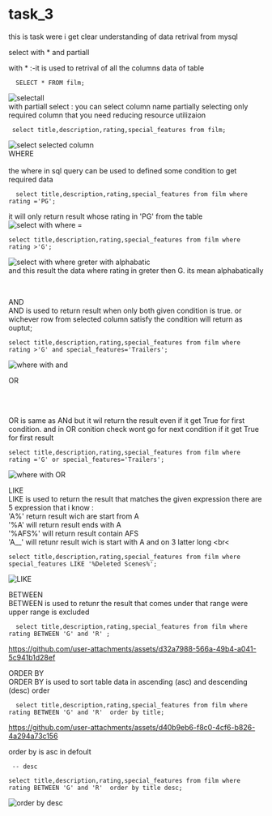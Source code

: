 # task_3
this is task were i get clear understanding of data retrival from mysql

select with * and partiall
<br>

with * :-it is used to retrival of all the columns data of table 

      SELECT * FROM film;

![selectall](https://github.com/user-attachments/assets/0ec5332c-8e27-454a-afe5-d9deb8f0475a)
<br>
with partiall select : you can select column name partially selecting only required column that you need reducing resource utilizaion

     select title,description,rating,special_features from film;
![select selected column](https://github.com/user-attachments/assets/46c6fd9e-8a52-4539-b0ba-1067e345cff6)
<br>
WHERE  
<br>
the where in sql query can be used to defined some condition to get required data 

      select title,description,rating,special_features from film where rating ='PG';
      
it will only return result whose rating in 'PG' from the table
![select with where =](https://github.com/user-attachments/assets/928936b0-27fa-484e-b4d4-bf4d4a708af9)
<br>

    select title,description,rating,special_features from film where rating >'G'; 
    
  ![select with where greter with alphabatic](https://github.com/user-attachments/assets/ffc307ce-6b03-4846-9932-2d83e5306fa3)
<br>
and this result the data where rating in greter then G. its mean alphabatically 

<br>

AND 
<br>
AND  is used to return result when only both given condition is true. or wichever row from selected column satisfy the condition will return as ouptut;

    select title,description,rating,special_features from film where rating >'G' and special_features='Trailers';

![where with and](https://github.com/user-attachments/assets/14583e62-17d5-411a-9542-a50560dc1bf1)
<br>

OR 

<br>
<br>

OR is same as ANd but it wil return the result even if it get True for first condition. and in OR conition check wont go for next condition if it get True for first result 

    select title,description,rating,special_features from film where rating ='G' or special_features='Trailers';

![where with OR](https://github.com/user-attachments/assets/e4179491-2703-4a84-8e60-9ead37c0b6e8)
<br>

LIKE
<br>
LIKE is used to return the result that matches the given expression there are 5 expression that i know :
<br>
'A%'  return result wich are start from A
<br>
'%A' will return result ends with A
<br>
'%AFS%' will return result contain AFS
<br>
'A__' will retunr result wich is start with A and on 3 latter long
<br<

    select title,description,rating,special_features from film where special_features LIKE '%Deleted Scenes%';
    
![LIKE](https://github.com/user-attachments/assets/5211a0d6-7f77-4875-8688-007647ca3f1c)
<br>

BETWEEN 
<br>
BETWEEN is used to retunr the result that comes under that range were upper range is excluded 
<br>

      select title,description,rating,special_features from film where rating BETWEEN 'G' and 'R' ;



https://github.com/user-attachments/assets/d32a7988-566a-49b4-a041-5c941b1d28ef
<br>

ORDER BY
<br>
ORDER BY is used to sort table data in ascending (asc) and descending (desc) order 

      select title,description,rating,special_features from film where rating BETWEEN 'G' and 'R'  order by title;



https://github.com/user-attachments/assets/d40b9eb6-f8c0-4cf6-b826-4a294a73c156


order by is asc in defoult 
<br>
    
     -- desc
    
    select title,description,rating,special_features from film where rating BETWEEN 'G' and 'R'  order by title desc;

![order by desc](https://github.com/user-attachments/assets/54a3dc87-cf42-4b85-89d2-4afe344552a2)

